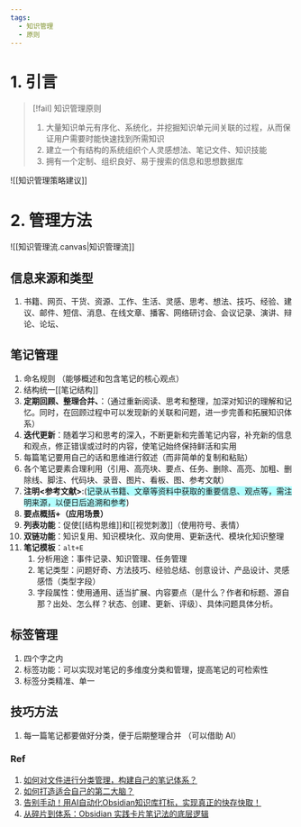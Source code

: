 ```yaml
---
tags:
  - 知识管理
  - 原则
---
```


# 1. 引言 
> [!fail] 知识管理原则 
> 1. 大量知识单元有序化、系统化，并挖掘知识单元间关联的过程，从而保证用户需要时能快速找到所需知识
> 2. 建立一个有结构的系统组织个人灵感想法、笔记文件、知识技能
> 3. 拥有一个定制、组织良好、易于搜索的信息和思想数据库

![[知识管理策略建议]]
# 2. 管理方法 
![[知识管理流.canvas|知识管理流]]
## 信息来源和类型 
1. 书籍、网页、干货、资源、工作、生活、灵感、思考、想法、技巧、经验、建议、邮件、短信、消息、在线文章、播客、网络研讨会、会议记录、演讲、辩论、论坛、
## 笔记管理 
1. 命名规则 （能够概述和包含笔记的核心观点）
2. 结构统一[[笔记结构]]
3. **定期回顾、整理合并、**：（通过重新阅读、思考和整理，加深对知识的理解和记忆。同时，在回顾过程中可以发现新的关联和问题，进一步完善和拓展知识体系）
4. **迭代更新**：随着学习和思考的深入，不断更新和完善笔记内容，补充新的信息和观点，修正错误或过时的内容，使笔记始终保持鲜活和实用
5. 每篇笔记要用自己的话和思维进行叙述（而非简单的复制和粘贴）
6. 各个笔记要素合理利用（引用、高亮块、要点、任务、删除、高亮、加粗、删除线、脚注、代码块、录音、图片、看板、图、参考文献）
7. **注明<参考文献>**:(<span style="background:#b1ffff">记录从书籍、文章等资料中获取的重要信息、观点等，需注明来源，以便日后追溯和参考</span>)
8. **要点概括+（应用场景）**
9. **列表功能**：促使[[结构思维]]和[[视觉刺激]]（使用符号、表情）
10. **双链功能**：知识复用、知识模块化、双向使用、更新迭代、模块化知识整理 
11. **笔记模板**：`alt+E` 
	1. 分析用途：事件记录、知识管理、任务管理
	2. 笔记类型：问题好奇、方法技巧、经验总结、创意设计、产品设计、灵感感悟（类型字段）
	3. 字段属性：使用通用、适当扩展、内容要点（是什么？作者和标题、源自那？出处、怎么样？状态、创建、更新、评级）、具体问题具体分析。
## 标签管理 
1. 四个字之内 
2. 标签功能：可以实现对笔记的多维度分类和管理，提高笔记的可检索性
3. 标签分类精准、单一
## 技巧方法 
1. 每一篇笔记都要做好分类，便于后期整理合并 （可以借助 AI）

### Ref 
1. [如何对文件进行分类管理，构建自己的笔记体系？](https://mp.weixin.qq.com/s/R7RcfijPSoTTSOl_uO-b6A)
2. [如何打造适合自己的第二大脑？](https://mp.weixin.qq.com/s/U_eOrq0o865nYsWsFs52ow)
3. [告别手动！用AI自动化Obsidian知识库打标，实现真正的快存快取！](https://mp.weixin.qq.com/s/OAEYT1NtprmA19asWQJevw)
4. [从碎片到体系：Obsidian 实践卡片笔记法的底层逻辑](https://mp.weixin.qq.com/s/kJinvC8za5P_57ZAboHgbg)